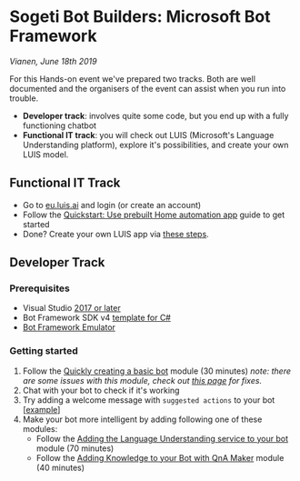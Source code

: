 # Sogeti Bot Builders: Microsoft Bot Framework
*Vianen, June 18th 2019*

For this Hands-on event we've prepared two tracks. Both are well documented and the organisers of the event can assist when you run into trouble.
- **Developer track**: involves quite some code, but you end up with a fully functioning chatbot
- **Functional IT track**: you will check out LUIS (Microsoft's Language Understanding platform), explore it's possibilities, and create your own LUIS model.

## Functional IT Track
- Go to [eu.luis.ai](https://eu.luis.ai/applications) and login (or create an account)
- Follow the [Quickstart: Use prebuilt Home automation app](https://docs.microsoft.com/en-us/azure/cognitive-services/luis/luis-get-started-create-app) guide to get started
- Done? Create your own LUIS app via [these steps](https://docs.microsoft.com/en-us/azure/cognitive-services/luis/luis-get-started-create-app).

## Developer Track

### Prerequisites
- Visual Studio [2017 or later](https://www.visualstudio.com/downloads)
- Bot Framework SDK v4 [template for C#](https://aka.ms/bot-vsix)
- [Bot Framework Emulator](https://aka.ms/bot-framework-emulator-readme)

### Getting started
1. Follow the [Quickly creating a basic bot](https://aischool.microsoft.com/en-us/conversational/learning-paths/building-an-intelligent-bot/quickly-creating-a-basic-bot) module (30 minutes)
*note: there are some issues with this module, check out [this page](QuicklyCreatingBasicBot-Fixes.md) for fixes.*
2. Chat with your bot to check if it's working
3. Try adding a welcome message with `suggested actions` to your bot [[example](https://github.com/microsoft/BotBuilder-Samples/blob/master/samples/csharp_dotnetcore/08.suggested-actions/Bots/SuggestedActionsBot.cs)]
4. Make your bot more intelligent by adding following one of these modules:
    * Follow the [Adding the Language Understanding service to your bot](https://aischool.microsoft.com/en-us/conversational/learning-paths/building-an-intelligent-bot/adding-the-language-understanding-service-to-your-bot) module (70 minutes)
    * Follow the [Adding Knowledge to your Bot with QnA Maker](https://aischool.microsoft.com/en-us/conversational/learning-paths/building-an-intelligent-bot/adding-knowledge-to-your-bot-with-qna-maker) module (40 minutes)
